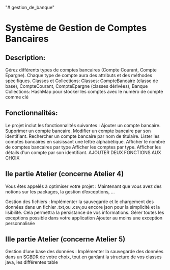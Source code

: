  "# gestion_de_banque" 

# Système de Gestion de Comptes Bancaires
## Description: 
Gérez différents types de comptes bancaires (Compte Courant, Compte Épargne). Chaque type de compte aura des attributs et des méthodes spécifiques.
Classes et Collections:
Classes: CompteBancaire (classe de base), CompteCourant, CompteEpargne (classes dérivées), Banque
Collections: HashMap pour stocker les comptes avec le numéro de compte comme clé

## Fonctionnalités:
Le projet inclut les fonctionnalités suivantes :
Ajouter un compte bancaire.
Supprimer un compte bancaire.
Modifier un compte bancaire par son identifiant.
Rechercher un compte bancaire par nom de titulaire.
Lister les comptes bancaires en saisissant une lettre alphabétique.
Afficher le nombre de comptes bancaires par type
Afficher les comptes par type.
Afficher les détails d'un compte par son identifiant.
AJOUTER DEUX FONCTIONS AUX CHOIX

## IIe partie Atelier (concerne Atelier 4)
Vous êtes appelés à optimiser votre projet :  Maintenant que vous avez des notions sur les packages, la gestion d’exceptions, …

Gestion des fichiers :
Implémenter la sauvegarde et le chargement des données  dans un fichier .txt,ou .csv,ou encore json pour la simplicité et la lisibilité. Cela permettra la persistance de vos informations.
Gérer toutes les exceptions possible dans votre application
Ajouter au moins une exception personnalisée 

## IIIe partie Atelier (concerne Atelier 5)

Gestion d’une base des données :
Implémenter la sauvegarde des données dans un SGBDR de votre choix, tout en gardant la structure de vos classes java, les différentes table

